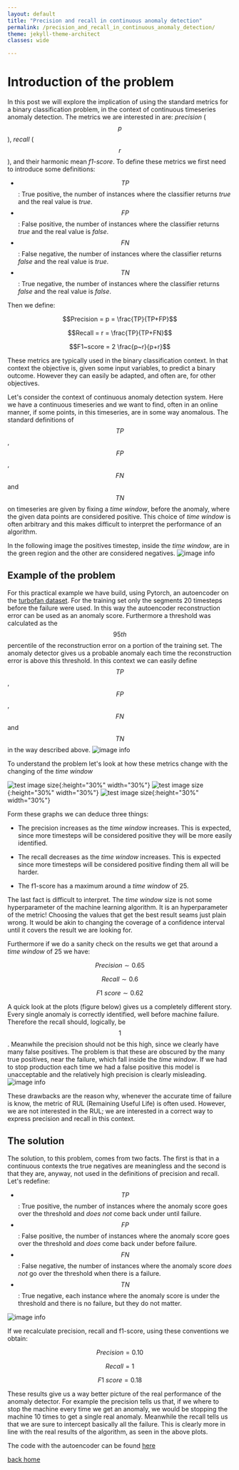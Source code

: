 ```yaml
---
layout: default
title: "Precision and recall in continuous anomaly detection"
permalink: /precision_and_recall_in_continuous_anomaly_detection/
theme: jekyll-theme-architect
classes: wide

---
```


# Introduction of the problem

In this post we will explore the implication of using the standard metrics for a binary classification problem, in the context of continuous timeseries anomaly detection. The metrics we are interested in are: *precision* ($$p$$), *recall* ($$r$$), and their harmonic mean *f1-score*. To define these metrics we first need to introduce some definitions:

   - $$TP$$: True positive, the number of instances where the classifier returns *true* and the real value is *true*.
   - $$FP$$: False positive, the number of instances where the classifier returns *true* and the real value is *false*.
   - $$FN$$: False negative, the number of instances where the classifier returns *false* and the real value is *true*.
   - $$TN$$: True negative, the number of instances where the classifier returns *false* and the real value is *false*.

Then we define:

$$Precision = p = \frac{TP}{TP+FP}$$

$$Recall = r = \frac{TP}{TP+FN}$$

$$F1~score = 2 \frac{p~r}{p+r}$$

These metrics are typically used in the binary classification context. In that context the objective is, given some input variables, to predict a binary outcome. However they can easily be adapted, and often are, for other objectives.

Let's consider the context of continuous anomaly detection system. Here we have a continuous timeseries and we want to find, often in an online manner, if some points, in this timeseries, are in some way anomalous. The standard definitions of $$TP$$, $$FP$$, $$FN$$ and $$TN$$ on timeseries are given by fixing a *time window*, before the anomaly, where the given data points are considered positive. This choice of *time window* is often arbitrary and this makes difficult to interpret the performance of an algorithm. 

In the following image the positives timestep, inside the *time window*, are in the green region and the other are considered negatives.
![image info](./example_raw.png)


## Example of the problem 
For this practical example we have build, using Pytorch, an autoencoder on the [turbofan dataset](https://ti.arc.nasa.gov/tech/dash/groups/pcoe/prognostic-data-repository/). For the training set only the segments 20 timesteps before the failure were used. In this way the autoencoder reconstruction error can be used as an anomaly score. Furthermore a threshold was calculated as the $$95th$$ percentile of the reconstruction error on a portion of the training set. The anomaly detector gives us a probable anomaly each time the reconstruction error is above this threshold. In this context we can easily define $$TP$$, $$FP$$, $$FN$$ and $$TN$$ in the way described above.
![image info](./example_disc.drawio.png)

To understand the problem let's look at how these metrics change with the changing of the *time window*

![test image size](./prec.png){:height="30%" width="30%"}
![test image size](./rec.png){:height="30%" width="30%"}
![test image size](./f1.png){:height="30%" width="30%"}

Form these graphs we can deduce three things:
   - The precision increases as the *time window* increases. This is expected, since more timesteps will be considered positive they will be more easily identified.
  
   - The recall decreases as the *time window* increases. This is expected since more timesteps will be considered positive finding them all will be harder.

   - The f1-score has a maximum around a *time window* of 25.

The last fact is difficult to interpret. The *time window* size is not some hyperparameter of the machine learning algorithm. It is an hyperparameter of the metric! Choosing the values that get the best result seams just plain wrong. It would be akin to changing the coverage of a confidence interval until it covers the result we are looking for. 

Furthermore if we do a sanity check on the results we get that around a *time window* of 25 we have:

$$Precision \sim 0.65$$

$$Recall \sim  0.6$$

$$F1~score \sim  0.62$$

A quick look at the plots (figure below) gives us a completely different story. Every single anomaly is correctly identified, well before machine failure. Therefore the recall should, logically, be $$1$$. Meanwhile the precision should not be this high, since we clearly have many false positives. The problem is that these are obscured by the many true positives, near the failure, which fall inside the *time window*. If we had to stop production each time we had a false positive this model is unacceptable and the relatively high precision is clearly misleading.
![image info](./autoencoder.png)

These drawbacks are the reason why, whenever the accurate time of failure is know, the metric of RUL (Remaining Useful Life) is often used. However, we are not interested in the RUL; we are interested in a correct way to express precision and recall in this context.

## The solution 
The solution, to this problem, comes from two facts. The first is that in a continuous contexts the true negatives are meaningless and the second is that they are, anyway, not used in the definitions of precision and recall. Let's redefine:

   - $$TP$$: True positive, the number of instances where the anomaly score goes over the threshold and *does not* come back under until failure.
   - $$FP$$: False positive, the number of instances where the anomaly score goes over the threshold and *does* come back under before failure.
   - $$FN$$: False negative, the number of instances where the anomaly score *does not* go over the threshold when there is a failure.
   - $$TN$$: True negative, each instance where the anomaly score is under the threshold and there is no failure, but they do not matter.

![image info](./examples_continuous_context.png)

If we recalculate precision, recall and f1-score, using these conventions we obtain:

$$Precision = 0.10$$

$$Recall = 1$$

$$F1~score = 0.18$$

These results give us a way better picture of the real performance of the anomaly detector. For example the precision tells us that, if we where to stop the machine every time we get an anomaly, we would be stopping the machine 10 times to get a single real anomaly. Meanwhile the recall tells us that we are sure to intercept basically all the failure. This is clearly more in line with the real results of the algorithm, as seen in the above plots.

The code with the autoencoder can be found [here](https://github.com/piantedosi/autoencoder_anomaly_detection)

[back home](https://piantedosi.github.io/)
